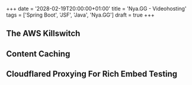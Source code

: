 +++
date = '2028-02-19T20:00:00+01:00'
title = 'Nya.GG - Videohosting'
tags = ['Spring Boot', 'JSF', 'Java', 'Nya.GG']
draft = true
+++

## The AWS Killswitch

## Content Caching

## Cloudflared Proxying For Rich Embed Testing